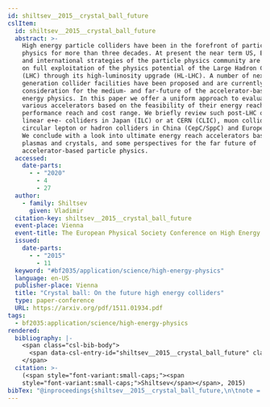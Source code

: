 ```yaml
---
id: shiltsev__2015__crystal_ball_future
cslItem:
  id: shiltsev__2015__crystal_ball_future
  abstract: >-
    High energy particle colliders have been in the forefront of particle
    physics for more than three decades. At present the near term US, European
    and international strategies of the particle physics community are centered
    on full exploitation of the physics potential of the Large Hadron Collider
    (LHC) through its high-luminosity upgrade (HL-LHC). A number of next
    generation collider facilities have been proposed and are currently under
    consideration for the medium- and far-future of the accelerator-based high
    energy physics. In this paper we offer a uniform approach to evaluation of
    various accelerators based on the feasibility of their energy reach,
    performance reach and cost range. We briefly review such post-LHC options as
    linear e+e- colliders in Japan (ILC) or at CERN (CLIC), muon collider, and
    circular lepton or hadron colliders in China (CepC/SppC) and Europe (FCC).
    We conclude with a look into ultimate energy reach accelerators based on
    plasmas and crystals, and some perspectives for the far future of
    accelerator-based particle physics.
  accessed:
    date-parts:
      - - "2020"
        - 4
        - 27
  author:
    - family: Shiltsev
      given: Vladimir
  citation-key: shiltsev__2015__crystal_ball_future
  event-place: Vienna
  event-title: The European Physical Society Conference on High Energy Physics
  issued:
    date-parts:
      - - "2015"
        - 11
  keyword: "#bf2035/application/science/high-energy-physics"
  language: en-US
  publisher-place: Vienna
  title: "Crystal ball: On the future high energy colliders"
  type: paper-conference
  URL: https://arxiv.org/pdf/1511.01934.pdf
tags:
  - bf2035:application/science/high-energy-physics
rendered:
  bibliography: |-
    <span class="csl-bib-body">
      <span data-csl-entry-id="shiltsev__2015__crystal_ball_future" class="csl-entry"><span class='author-bib'>Shiltsev</span>. <span class='date-bib'>(2015, November)</span>. <b><i>Crystal ball: On the future high energy colliders</i></b>. The European Physical Society Conference on High Energy Physics, Vienna. <span class='URL'><a href='https://arxiv.org/pdf/1511.01934.pdf'>LINK</a></span></span>
    </span>
  citation: >-
    (<span style="font-variant:small-caps;"><span
    style="font-variant:small-caps;">Shiltsev</span></span>, 2015)
bibTex: "@inproceedings{shiltsev__2015__crystal_ball_future,\n\tnote = {[Online; accessed 2020-04-27]},\n\taddress = {Vienna},\n\tauthor = {Shiltsev, Vladimir},\n\tyear = {2015},\n\tmonth = {11},\n\ttitle = {Crystal ball: On the future high energy colliders},\n\turl = {https://arxiv.org/pdf/1511.01934.pdf},\n\thowpublished = {https://arxiv.org/pdf/1511.01934.pdf},\n}\n\n"
---
```

